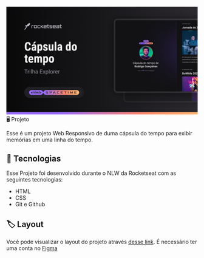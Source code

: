 <p aign="center">
<img src=".github/preview.png" alt="Demonstração do projeto" widht="100% />
</p>

## 🖥️ Projeto
Esse é um projeto Web Responsivo de duma cápsula do tempo para exibir memórias em uma linha do tempo.

## 🚀 Tecnologias
Esse Projeto foi desenvolvido durante o NLW da Rocketseat com as seguintes tecnologias:

- HTML
- CSS
- Git e Github

## 🏷️ Layout
Você pode visualizar o layout do projeto através [desse link](https://www.figma.com/file/ofVXM54OzYByzchTiylWEe/Cápsula-do-tempo-•-Trilha-Explorer-(Community)?type=design&node-id=306-3&t=Hi7aR40N4eVfgU6i-0).
É necessário ter uma conta no [Figma](https://www.figma.com)
